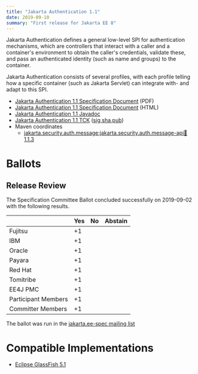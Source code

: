 ```yaml
---
title: "Jakarta Authentication 1.1"
date: 2019-09-10
summary: "First release for Jakarta EE 8"
---
```

Jakarta Authentication defines a general low-level SPI for authentication mechanisms, which are controllers
that interact with a caller and a container's environment to obtain the caller's credentials, validate these,
and pass an authenticated identity (such as name and groups) to the container. 
        
Jakarta Authentication consists of several profiles, with each profile telling how a specific container
(such as Jakarta Servlet) can integrate with- and adapt to this SPI.

* [Jakarta Authentication 1.1 Specification Document](./authentication-spec-1.1.pdf) (PDF)
* [Jakarta Authentication 1.1 Specification Document](./authentication-spec-1.1.html) (HTML)
* [Jakarta Authentication 1.1 Javadoc](./apidocs)
* [Jakarta Authentication 1.1 TCK](https://download.eclipse.org/jakartaee/authentication/1.1/jakarta-authentication-tck-1.1.0.zip) ([sig](https://download.eclipse.org/jakartaee/authentication/1.1/jakarta-authentication-tck-1.1.0.zip.sig),[sha](https://download.eclipse.org/jakartaee/authentication/1.1/jakarta-authentication-tck-1.1.0.zip.sha256),[pub](https://raw.githubusercontent.com/jakartaee/specification-committee/master/jakartaee-spec-committee.pub))
* Maven coordinates
  * [jakarta.security.auth.message:jakarta.security.auth.message-api:jar:1.1.3](https://search.maven.org/artifact/jakarta.security.auth.message/jakarta.security.auth.message-api/1.1.3/jar)

# Ballots

## Release Review

The Specification Committee Ballot concluded successfully on 2019-09-02 with the following results.

|                       |  Yes    | No      | Abstain  |
|-----------------------|---------|---------|----------|
|Fujitsu                |   +1    |         |          |
|IBM                    |   +1    |         |          |
|Oracle                 |   +1    |         |          |
|Payara                 |   +1    |         |          |
|Red Hat                |   +1    |         |          |
|Tomitribe              |   +1    |         |          |
|EE4J PMC               |   +1    |         |          |
|Participant Members    |   +1    |         |          |
|Committer Members      |   +1    |         |          |

The ballot was run in the [jakarta.ee-spec mailing list](https://www.eclipse.org/lists/jakarta.ee-spec/msg00504.html)


# Compatible Implementations

* [Eclipse GlassFish 5.1](https://eclipse-ee4j.github.io/glassfish)